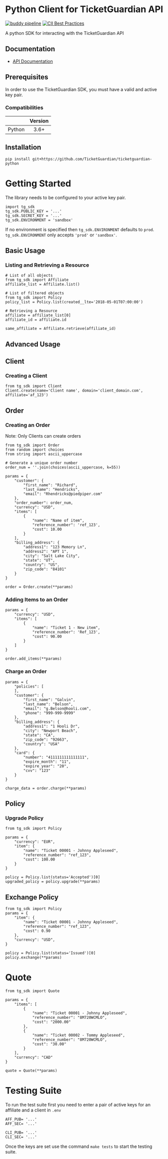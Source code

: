 # Python Client for TicketGuardian API
[![buddy pipeline](https://app.buddy.works/ticketguardian/ticketguardian-sdk/pipelines/pipeline/154249/badge.svg?token=a8d6086f0206fad0d2d5b576dd757c1d420553cdd3246f819b85fe21a1474c44 "buddy pipeline")](https://app.buddy.works/ticketguardian/ticketguardian-sdk/pipelines/pipeline/154249)
[![CII Best Practices](https://bestpractices.coreinfrastructure.org/projects/2458/badge)](https://bestpractices.coreinfrastructure.org/projects/2458)

A python SDK for interacting with the TicketGuardian API

## Documentation
* [API Documentation](https://docs.ticketguardian.net/)

## Prerequisites

In order to use the TicketGuardian SDK, you must have a valid and active key pair.

### Compatibilities
|              | Version       |
|:------------:|:-------------:|
| Python       |  3.6+         |

## Installation

```
pip install git+https://github.com/TicketGuardian/ticketguardian-python
```


# Getting Started

The library needs to be configured to your active key pair.
```
import tg_sdk
tg_sdk.PUBLIC_KEY = '...'
tg_sdk.SECRET_KEY = '...'
tg_sdk.ENVIRONMENT = 'sandbox'
```

If no environment is specified then `tg_sdk.ENVIRONMENT` defaults to `prod`.
`tg_sdk.ENVIRONMENT` only accepts `'prod'` or `'sandbox'`.

## Basic Usage

### Listing and Retrieving a Resource
```
# List of all objects
from tg_sdk import Affiliate
affiliate_list = Affiliate.list()

# List of filtered objects
from tg_sdk import Policy
policy_list = Policy.list(created__lte='2018-05-01T07:00:00')

# Retrieving a Resource
affiliate = affiliate_list[0]
affiliate_id = affiliate.id

same_affiliate = Affiliate.retrieve(affiliate_id)
```

## Advanced Usage

## Client
### Creating a Client
```
from tg_sdk import Client
Client.create(name='Client name', domain='client_domain.com', affiliate='af_123')
```

## Order
### Creating an Order
Note: Only Clients can create orders
```
from tg_sdk import Order
from random import choices
from string import ascii_uppercase

# Generate a unique order number
order_num = ''.join(choices(ascii_uppercase, k=55))

params = {
    "customer": {
        "first_name": "Richard",
        "last_name": "Hendricks",
        "email": "Rhendricks@piedpiper.com"
    },
    "order_number": order_num,
    "currency": "USD",
    "items": [
        {
            "name": "Name of item",
            "reference_number": 'ref_123',
            "cost": 10.00
        }
    ],
    "billing_address": {
        "address1": "123 Memory Ln",
        "address2": "APT 1",
        "city": "Salt Lake City",
        "state": "UT",
        "country": "US",
        "zip_code": "84101"
    }
}

order = Order.create(**params)
```
### Adding Items to an Order
```
params = {
    "currency": "USD",
    "items": [
        {
            "name": "Ticket 1 - New item",
            "reference_number": 'Ref_123',
            "cost": 90.00
        }
    ]
}

order.add_items(**params)
```
### Charge an Order
```
params = {
    "policies": [
    ],
    "customer": {
        "first_name": "Galvin",
        "last_name": "Belson",
        "email": "g.Belson@hooli.com",
        "phone": "999-999-9999"
    },
    "billing_address": {
        "address1": "1 Hooli Dr",
        "city": "Newport Beach",
        "state": "CA",
        "zip_code": "92663",
        "country": "USA"
    },
    "card": {
        "number": "4111111111111111",
        "expire_month": "11",
        "expire_year": "20",
        "cvv": "123"
    }
}

charge_data = order.charge(**params)
```


## Policy
### Upgrade Policy
```
from tg_sdk import Policy

params = {
    "currency": "EUR",
    "item": {
        "name": "Ticket 00001 - Johnny Appleseed",
        "reference_number": "ref_123",
        "cost": 100.00
    }
}

policy = Policy.list(status='Accepted')[0]
upgraded_policy = policy.upgrade(**params)
```

## Exchange Policy
```
from tg_sdk import Policy
params = {
    "item": {
        "name": "Ticket 00001 - Johnny Appleseed",
        "reference_number": "ref_123",
        "cost": 0.90
    },
    "currency": "USD",
}

policy = Policy.list(status='Issued')[0]
policy.exchange(**params)
```

# Quote
```
from tg_sdk import Quote

params = {
    "items": [
        {
            "name": "Ticket 00001 - Johnny Appleseed",
            "reference_number": "8M720WCMLO",
            "cost": "2000.00"
        },
        {
            "name": "Ticket 00002 - Tommy Appleseed",
            "reference_number": "8M720WCMLO",
            "cost": "30.00"
        }
    ],
    "currency": "CAD"
}

quote = Quote(**params)
```

# Testing Suite
To run the test suite first you need to enter a pair of active keys for an affiliate and a client in `.env`
```
AFF_PUB= '...'
AFF_SEC= '...'

CLI_PUB= '...'
CLI_SEC= '...'
```

Once the keys are set use the command `make tests` to start the testing suite.
